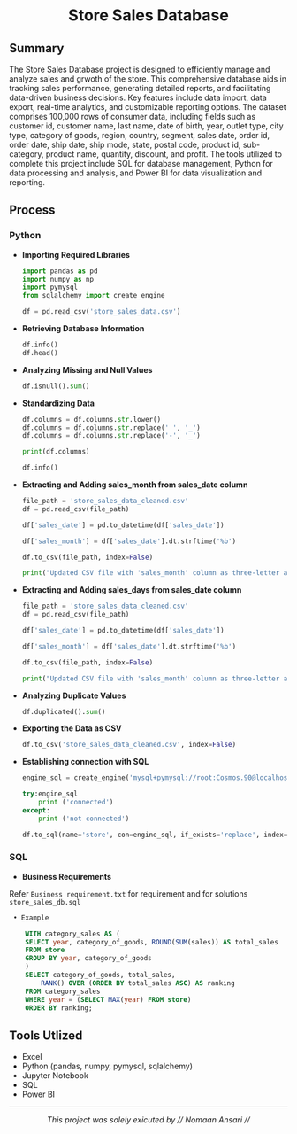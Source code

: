 <h1 align="center">Store Sales Database</h1>

## Summary

The Store Sales Database project is designed to efficiently manage and analyze sales and grwoth of the store. This comprehensive database aids in tracking sales performance, generating detailed reports, and facilitating data-driven business decisions. Key features include data import, data export, real-time analytics, and customizable reporting options. The dataset comprises 100,000 rows of consumer data, including fields such as customer id, customer name, last name, date of birth, year, outlet type, city type, category of goods, region, country, segment, sales date, order id, order date, ship date, ship mode, state, postal code, product id, sub-category, product name, quantity, discount, and profit. The tools utilized to complete this project include SQL for database management, Python for data processing and analysis, and Power BI for data visualization and reporting.

## Process

### Python

- **Importing Required Libraries**
    ```python
    import pandas as pd
    import numpy as np
    import pymysql
    from sqlalchemy import create_engine
    
    df = pd.read_csv('store_sales_data.csv')
    ```

- **Retrieving Database Information**
    ```python
    df.info()
    df.head()
    ```

- **Analyzing Missing and Null Values**
    ```python
    df.isnull().sum()
    ```

- **Standardizing Data**
    ```python
    df.columns = df.columns.str.lower()
    df.columns = df.columns.str.replace(' ', '_')
    df.columns = df.columns.str.replace('-', '_')     
    
    print(df.columns)
    
    df.info()
    ```
- **Extracting and Adding sales_month from sales_date column**
    ```python
    file_path = 'store_sales_data_cleaned.csv'
    df = pd.read_csv(file_path)

    df['sales_date'] = pd.to_datetime(df['sales_date'])

    df['sales_month'] = df['sales_date'].dt.strftime('%b')

    df.to_csv(file_path, index=False)

    print("Updated CSV file with 'sales_month' column as three-letter abbreviation.")
    ```

- **Extracting and Adding sales_days from sales_date column**
    ```python
    file_path = 'store_sales_data_cleaned.csv'
    df = pd.read_csv(file_path)

    df['sales_date'] = pd.to_datetime(df['sales_date'])

    df['sales_month'] = df['sales_date'].dt.strftime('%b')

    df.to_csv(file_path, index=False)

    print("Updated CSV file with 'sales_month' column as three-letter abbreviation.")
    ```

- **Analyzing Duplicate Values**
    ```python
    df.duplicated().sum()
    ```

- **Exporting the Data as CSV**
    ```python
    df.to_csv('store_sales_data_cleaned.csv', index=False)
    ```

- **Establishing connection with SQL**
    ```python
    engine_sql = create_engine('mysql+pymysql://root:Cosmos.90@localhost:3306/store_sales_db')

    try:engine_sql
        print ('connected')
    except:
        print ('not connected')
    ```
    ```python
    df.to_sql(name='store', con=engine_sql, if_exists='replace', index=False)
    ```
    
### SQL

- **Business Requirements**

Refer `Business requirement.txt` for requirement and for solutions `store_sales_db.sql`

```SQL
 • Example

    WITH category_sales AS (
    SELECT year, category_of_goods, ROUND(SUM(sales)) AS total_sales
    FROM store
    GROUP BY year, category_of_goods
    )
    SELECT category_of_goods, total_sales,
        RANK() OVER (ORDER BY total_sales ASC) AS ranking
    FROM category_sales
    WHERE year = (SELECT MAX(year) FROM store)
    ORDER BY ranking;
```

## Tools Utlized

- Excel
- Python (pandas, numpy, pymysql, sqlalchemy)
- Jupyter Notebook
- SQL
- Power BI


---

<p align="center">
  <i>This project was solely exicuted by // Nomaan Ansari // </i>
</p>